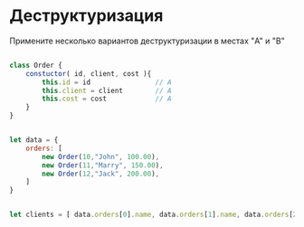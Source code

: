 # Деструктуризация

Примените несколько вариантов деструктуризации в местах "A" и "B"

```js

class Order {
    constuctor( id, client, cost ){
        this.id = id                // A
        this.client = client        // A
        this.cost = cost            // A
    }
}


let data = {
    orders: [
        new Order(10,"John", 100.00),
        new Order(11,"Marry", 150.00),
        new Order(12,"Jack", 200.00),
    ]
}


let clients = [ data.orders[0].name, data.orders[1].name, data.orders[2].name ] // B

```